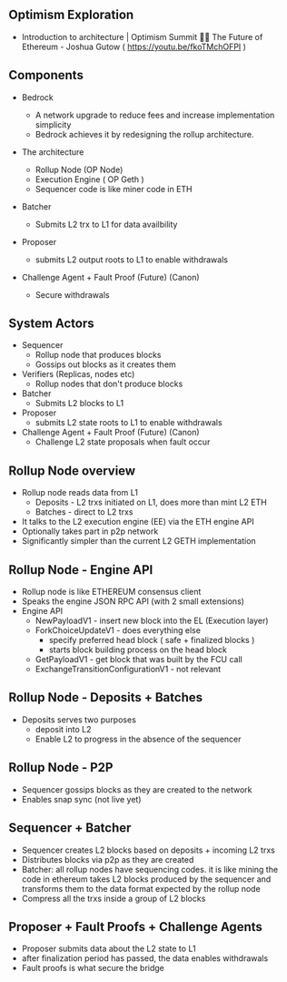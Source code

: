 ## Optimism Exploration

- Introduction to architecture | Optimism Summit 🔴✨ The Future of Ethereum - Joshua Gutow ( https://youtu.be/fkoTMchOFPI )

## Components

- Bedrock
    - A network upgrade to reduce fees and increase implementation simplicity
    - Bedrock achieves it by redesigning the rollup architecture.
- The architecture
    - Rollup Node (OP Node) 
    - Execution Engine ( OP Geth )
    - Sequencer code is like miner code in ETH
- Batcher
    - Submits L2 trx to L1 for data availbility
    
- Proposer
    - submits L2 output roots to L1 to enable withdrawals
 
 - Challenge Agent + Fault Proof (Future) (Canon)
    - Secure withdrawals

## System Actors

- Sequencer 
    - Rollup node that produces blocks
    - Gossips out blocks as it creates them
- Verifiers (Replicas, nodes etc)
    - Rollup nodes that don't produce blocks
- Batcher
    - Submits L2 blocks to L1
- Proposer
    - submits L2 state roots to L1 to enable withdrawals
 - Challenge Agent + Fault Proof (Future) (Canon)
    - Challenge L2 state proposals when fault occur

## Rollup Node overview

- Rollup node reads data from L1
    - Deposits - L2 trxs initiated on L1, does more than mint L2 ETH 
    - Batches - direct to L2 trxs
- It talks to the L2 execution engine (EE) via the ETH engine API
- Optionally takes part in p2p network
- Significantly simpler than the current L2 GETH implementation

## Rollup Node - Engine API
- Rollup node is like ETHEREUM consensus client
- Speaks the engine JSON RPC API (with 2 small extensions)
- Engine API
    - NewPayloadV1 - insert new block into the EL (Execution layer)
    - ForkChoiceUpdateV1 - does everything else
        - specify preferred head block ( safe + finalized blocks )
        - starts block building process on the head block
    - GetPayloadV1 - get block that was built by the FCU call
    - ExchangeTransitionConfigurationV1 - not relevant
    
## Rollup Node - Deposits + Batches
- Deposits serves two purposes
    - deposit into L2
    - Enable L2 to progress in the absence of the sequencer
    
## Rollup Node - P2P
- Sequencer gossips blocks as they are created to the network
- Enables snap sync (not live yet)

## Sequencer + Batcher
- Sequencer creates L2 blocks based on deposits + incoming L2 trxs
- Distributes blocks via p2p as they are created
- Batcher: all rollup nodes have sequencing codes. it is like mining the code in ethereum
takes L2 blocks produced by the sequencer and transforms them to the data format expected by the rollup node
- Compress all the trxs inside a group of L2 blocks

## Proposer + Fault Proofs + Challenge Agents
- Proposer submits data about the L2 state to L1
- after finalization period has passed, the data enables withdrawals
- Fault proofs is what secure the bridge 

